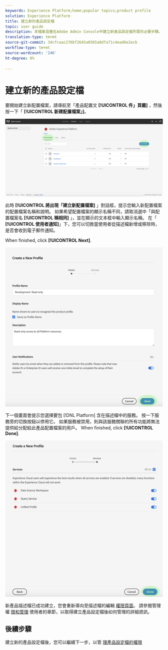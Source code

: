 ```yaml
---
keywords: Experience Platform;home;popular topics;product profile
solution: Experience Platform
title: 建立新的產品設定檔
topic: user guide
description: 本檔案涵蓋在Adobe Admin Console中建立新產品設定檔所需的必要步驟。 要開始建立新配置檔案，請導航至「產品配置檔案」頁籤，然後按一下「新建配置檔案」。
translation-type: tm+mt
source-git-commit: 34cfcaac276bf2645a0365a0dfa71c4ead6e2ecb
workflow-type: tm+mt
source-wordcount: '246'
ht-degree: 0%

---
```



# 建立新的產品設定檔

要開始建立新配置檔案，請導航至「產品配置文 **[!UICONTROL 件」頁籤]** ，然後按一下「 **[!UICONTROL 新建配置檔案」]**。

![new-profile-button](../images/new-profile-button.png)

此時 **[!UICONTROL 將出現「建立新配置檔案]** 」對話框，提示您輸入新配置檔案的配置檔案名稱和說明。 如果希望配置檔案的顯示名稱不同，請取消選中「與配置檔案名 **[!UICONTROL 稱相同]** 」，並在顯示的文本框中輸入顯示名稱。 在「 **[!UICONTROL 使用者通知]**」下，您可以切換當使用者從描述檔新增或移除時，是否會收到電子郵件通知。

When finished, click **[!UICONTROL Next]**.

![new-profile-details](../images/new-profile-details.png)

下一個畫面會提示您選擇要包 [!DNL Platform] 含在描述檔中的服務。 按一下服務旁的切換按鈕以停用它。 如果服務被禁用，則與該服務關聯的所有功能將無法提供給分配給此產品配置檔案的用戶。 When finished, click **[!UICONTROL Done]**.

![new-profile-services](../images/new-profile-services.png)

新產品描述檔已成功建立，您會重新導向至描述檔的編輯 [權限頁面](#edit-permissions)。 請參閱管理權 [限和管理](#manage-permissions-for-a-product-profile)[](#manage-users-for-a-product-profile) 使用者的章節，以取得建立產品設定檔後如何管理的詳細資訊。

## 後續步驟

建立新的產品設定檔後，您可以繼續下一步，以管 [理產品設定檔的權限](permissions.md)